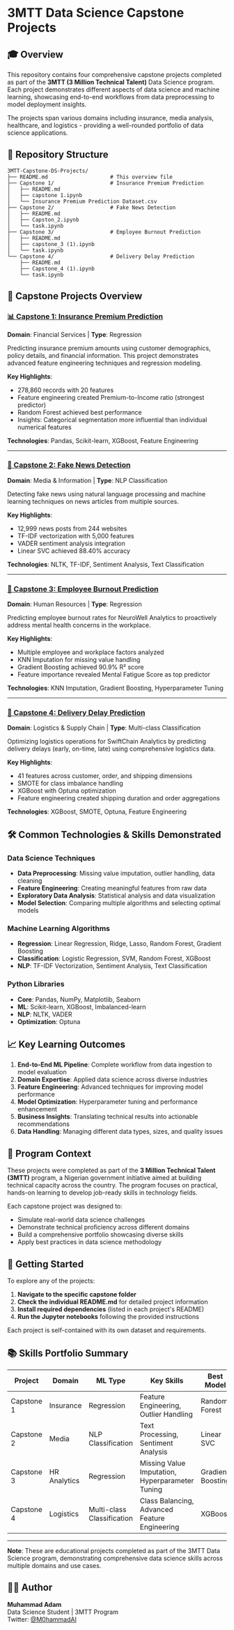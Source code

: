 # 3MTT Data Science Capstone Projects

## 🎓 Overview

This repository contains four comprehensive capstone projects completed as part of the **3MTT (3 Million Technical Talent)** Data Science program. Each project demonstrates different aspects of data science and machine learning, showcasing end-to-end workflows from data preprocessing to model deployment insights.

The projects span various domains including insurance, media analysis, healthcare, and logistics - providing a well-rounded portfolio of data science applications.

## 📁 Repository Structure

```
3MTT-Capstone-DS-Projects/
├── README.md                    # This overview file
├── Capstone 1/                  # Insurance Premium Prediction
│   ├── README.md
│   ├── capstone 1.ipynb
│   └── Insurance Premium Prediction Dataset.csv
├── Capstone 2/                  # Fake News Detection
│   ├── README.md
│   ├── Capston_2.ipynb
│   └── task.ipynb
├── Capstone 3/                  # Employee Burnout Prediction
│   ├── README.md
│   ├── capstone_3 (1).ipynb
│   └── task.ipynb
└── Capstone 4/                  # Delivery Delay Prediction
    ├── README.md
    ├── Capstone_4 (1).ipynb
    └── task.ipynb
```

## 🚀 Capstone Projects Overview


### [📊 Capstone 1: Insurance Premium Prediction](https://github.com/Auwal007/3MTT-Capstone-DS-Projects/tree/main/Capstone%201)


**Domain**: Financial Services | **Type**: Regression

Predicting insurance premium amounts using customer demographics, policy details, and financial information. This project demonstrates advanced feature engineering techniques and regression modeling.

**Key Highlights**:
- 278,860 records with 20 features
- Feature engineering created Premium-to-Income ratio (strongest predictor)
- Random Forest achieved best performance
- Insights: Categorical segmentation more influential than individual numerical features

**Technologies**: Pandas, Scikit-learn, XGBoost, Feature Engineering

---

### [📰 Capstone 2: Fake News Detection](https://github.com/Auwal007/3MTT-Capstone-DS-Projects/tree/main/Capstone%202)


**Domain**: Media & Information | **Type**: NLP Classification

Detecting fake news using natural language processing and machine learning techniques on news articles from multiple sources.

**Key Highlights**:
- 12,999 news posts from 244 websites
- TF-IDF vectorization with 5,000 features
- VADER sentiment analysis integration
- Linear SVC achieved 88.40% accuracy

**Technologies**: NLTK, TF-IDF, Sentiment Analysis, Text Classification

---

### [🏢 Capstone 3: Employee Burnout Prediction](https://github.com/Auwal007/3MTT-Capstone-DS-Projects/tree/main/Capstone%203)


**Domain**: Human Resources | **Type**: Regression

Predicting employee burnout rates for NeuroWell Analytics to proactively address mental health concerns in the workplace.

**Key Highlights**:
- Multiple employee and workplace factors analyzed
- KNN Imputation for missing value handling
- Gradient Boosting achieved 90.9% R² score
- Feature importance revealed Mental Fatigue Score as top predictor

**Technologies**: KNN Imputation, Gradient Boosting, Hyperparameter Tuning

---

### [🚚 Capstone 4: Delivery Delay Prediction]([URL](https://github.com/Auwal007/3MTT-Capstone-DS-Projects/tree/main/Capstone%204))


**Domain**: Logistics & Supply Chain | **Type**: Multi-class Classification

Optimizing logistics operations for SwiftChain Analytics by predicting delivery delays (early, on-time, late) using comprehensive logistics data.

**Key Highlights**:
- 41 features across customer, order, and shipping dimensions
- SMOTE for class imbalance handling
- XGBoost with Optuna optimization
- Feature engineering created shipping duration and order aggregations

**Technologies**: XGBoost, SMOTE, Optuna, Feature Engineering

## 🛠️ Common Technologies & Skills Demonstrated

### Data Science Techniques
- **Data Preprocessing**: Missing value imputation, outlier handling, data cleaning
- **Feature Engineering**: Creating meaningful features from raw data
- **Exploratory Data Analysis**: Statistical analysis and data visualization
- **Model Selection**: Comparing multiple algorithms and selecting optimal models

### Machine Learning Algorithms
- **Regression**: Linear Regression, Ridge, Lasso, Random Forest, Gradient Boosting
- **Classification**: Logistic Regression, SVM, Random Forest, XGBoost
- **NLP**: TF-IDF Vectorization, Sentiment Analysis, Text Classification

### Python Libraries
- **Core**: Pandas, NumPy, Matplotlib, Seaborn
- **ML**: Scikit-learn, XGBoost, Imbalanced-learn
- **NLP**: NLTK, VADER
- **Optimization**: Optuna

## 📈 Key Learning Outcomes

1. **End-to-End ML Pipeline**: Complete workflow from data ingestion to model evaluation
2. **Domain Expertise**: Applied data science across diverse industries
3. **Feature Engineering**: Advanced techniques for improving model performance
4. **Model Optimization**: Hyperparameter tuning and performance enhancement
5. **Business Insights**: Translating technical results into actionable recommendations
6. **Data Handling**: Managing different data types, sizes, and quality issues

## 🎯 Program Context

These projects were completed as part of the **3 Million Technical Talent (3MTT)** program, a Nigerian government initiative aimed at building technical capacity across the country. The program focuses on practical, hands-on learning to develop job-ready skills in technology fields.

Each capstone project was designed to:
- Simulate real-world data science challenges
- Demonstrate technical proficiency across different domains
- Build a comprehensive portfolio showcasing diverse skills
- Apply best practices in data science methodology

## 🚀 Getting Started

To explore any of the projects:

1. **Navigate to the specific capstone folder**
2. **Check the individual README.md** for detailed project information
3. **Install required dependencies** (listed in each project's README)
4. **Run the Jupyter notebooks** following the provided instructions

Each project is self-contained with its own dataset and requirements.

## 📚 Skills Portfolio Summary

| Project | Domain | ML Type | Key Skills | Best Model | Performance |
|---------|--------|---------|------------|------------|-------------|
| Capstone 1 | Insurance | Regression | Feature Engineering, Outlier Handling | Random Forest | High R² Score |
| Capstone 2 | Media | NLP Classification | Text Processing, Sentiment Analysis | Linear SVC | 88.4% Accuracy |
| Capstone 3 | HR Analytics | Regression | Missing Value Imputation, Hyperparameter Tuning | Gradient Boosting | 90.9% R² Score |
| Capstone 4 | Logistics | Multi-class Classification | Class Balancing, Advanced Feature Engineering | XGBoost | 87% Accuracy |

---

**Note**: These are educational projects completed as part of the 3MTT Data Science program, demonstrating comprehensive data science skills across multiple domains and use cases.

## 👨‍💻 Author

**Muhammad Adam**  
Data Science Student | 3MTT Program  
Twitter: [@M0hammadAI](https://x.com/M0hammadAI)
